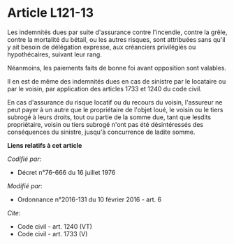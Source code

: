 # Article L121-13

Les indemnités dues par suite d'assurance contre l'incendie, contre la grêle, contre la mortalité du bétail, ou les autres
risques, sont attribuées sans qu'il y ait besoin de délégation expresse, aux créanciers privilégiés ou hypothécaires, suivant
leur rang. 

Néanmoins, les paiements faits de bonne foi avant opposition sont valables. 

Il en est de même des indemnités dues en cas de sinistre par le locataire ou par le voisin, par application des articles 1733
et 1240 du code civil. 

En cas d'assurance du risque locatif ou du recours du voisin, l'assureur ne peut payer à un autre que le propriétaire de
l'objet loué, le voisin ou le tiers subrogé à leurs droits, tout ou partie de la somme due, tant que lesdits propriétaire,
voisin ou tiers subrogé n'ont pas été désintéressés des conséquences du sinistre, jusqu'à concurrence de ladite somme.

**Liens relatifs à cet article**

_Codifié par_:

  - Décret n°76-666 du 16 juillet 1976

_Modifié par_:

  - Ordonnance n°2016-131 du 10 février 2016 - art. 6

_Cite_:

  - Code civil - art. 1240 (VT)
  - Code civil - art. 1733 (V)
